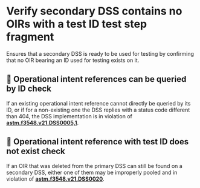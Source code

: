 # Verify secondary DSS contains no OIRs with a test ID test step fragment

Ensures that a secondary DSS is ready to be used for testing by confirming that no OIR bearing an ID used for testing exists on it.

## 🛑 Operational intent references can be queried by ID check

If an existing operational intent reference cannot directly be queried by its ID, or if for a non-existing one the DSS replies with a status code different than 404,
the DSS implementation is in violation of **[astm.f3548.v21.DSS0005,1](../../../../../../requirements/astm/f3548/v21.md)**.

## 🛑 Operational intent reference with test ID does not exist check

If an OIR that was deleted from the primary DSS can still be found on a secondary DSS, either one of them may be improperly pooled
and in violation of **[astm.f3548.v21.DSS0020](../../../../../../requirements/astm/f3548/v21.md)**.


